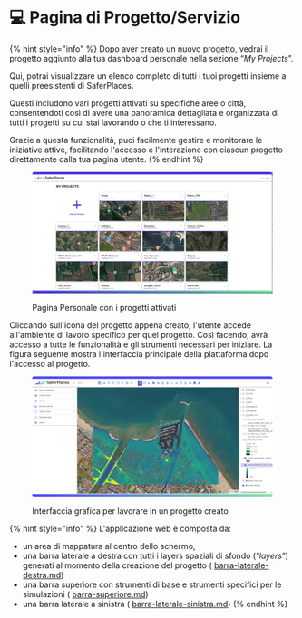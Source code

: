 # 💻 Pagina di Progetto/Servizio

{% hint style="info" %}
Dopo aver creato un nuovo progetto, vedrai il progetto aggiunto alla tua dashboard personale nella sezione “_My Projects_”.&#x20;

Qui, potrai visualizzare un elenco completo di tutti i tuoi progetti insieme a quelli preesistenti di SaferPlaces.&#x20;

Questi includono vari progetti attivati su specifiche aree o città, consentendoti così di avere una panoramica dettagliata e organizzata di tutti i progetti su cui stai lavorando o che ti interessano.

&#x20;Grazie a questa funzionalità, puoi facilmente gestire e monitorare le iniziative attive, facilitando l'accesso e l'interazione con ciascun progetto direttamente dalla tua pagina utente.
{% endhint %}

<figure><img src="../.gitbook/assets/Screenshot 2024-10-09 at 22.55.19.png" alt=""><figcaption><p>Pagina Personale con i progetti attivati</p></figcaption></figure>

Cliccando sull'icona del progetto appena creato, l'utente accede all'ambiente di lavoro specifico per quel progetto. Così facendo, avrà accesso a tutte le funzionalità e gli strumenti necessari per iniziare. La figura seguente mostra l'interfaccia principale della piattaforma dopo l'accesso al progetto.

<figure><img src="../.gitbook/assets/image (1) (1) (1).png" alt=""><figcaption><p>Interfaccia grafica per lavorare in un progetto creato</p></figcaption></figure>

{% hint style="info" %}
L'applicazione web è composta da:

* un area di mappatura al centro dello schermo,&#x20;
* una barra laterale a destra con tutti i layers spaziali di sfondo (“_layers_”) generati al momento della creazione del progetto ( [barra-laterale-destra.md](barra-laterale-destra.md "mention"))
* una barra superiore  con strumenti di base e strumenti specifici per le simulazioni ( [barra-superiore.md](barra-superiore.md "mention"))
* una barra laterale a sinistra ( [barra-laterale-sinistra.md](barra-laterale-sinistra.md "mention"))
{% endhint %}

